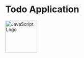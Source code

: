 <h1>Todo Application</h1>
<img src="https://upload.wikimedia.org/wikipedia/commons/6/6a/JavaScript-logo.png" alt="JavaScript Logo" width="100" height="100" />
